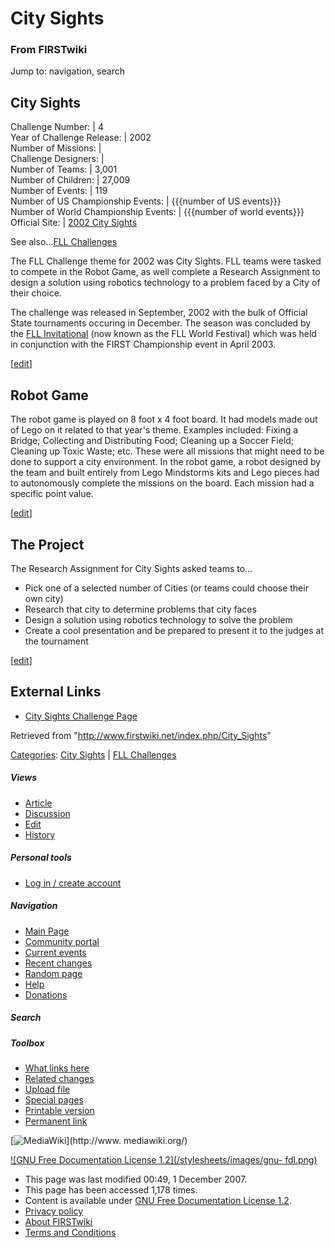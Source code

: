 # City Sights

### From FIRSTwiki

Jump to: navigation, search

City Sights  
---  
Challenge Number: | 4  
Year of Challenge Release: | 2002  
Number of Missions: |  
Challenge Designers: |  
Number of Teams: | 3,001  
Number of Children: | 27,009  
Number of Events: | 119  
Number of US Championship Events: | {{{number of US events}}}  
Number of World Championship Events: | {{{number of world events}}}  
Official Site: | [2002 City
Sights](http://www.firstlegoleague.org/default.aspx?pid=7520
"http://www.firstlegoleague.org/default.aspx?pid=7520" )  
  
See also...[FLL Challenges](/index.php/FLL_Challenges "FLL Challenges" )

The FLL Challenge theme for 2002 was City Sights. FLL teams were tasked to
compete in the Robot Game, as well complete a Research Assignment to design a
solution using robotics technology to a problem faced by a City of their
choice.

The challenge was released in September, 2002 with the bulk of Official State
tournaments occuring in December. The season was concluded by the [FLL
Invitational](/index.php/FLL_World_Festival "FLL World Festival" ) (now known
as the FLL World Festival) which was held in conjunction with the FIRST
Championship event in April 2003.

[[edit](/index.php?title=City_Sights&action=edit&section=1 "Edit section:
Robot Game" )]

## Robot Game

The robot game is played on 8 foot x 4 foot board. It had models made out of
Lego on it related to that year's theme. Examples included: Fixing a Bridge;
Collecting and Distributing Food; Cleaning up a Soccer Field; Cleaning up
Toxic Waste; etc. These were all missions that might need to be done to
support a city environment. In the robot game, a robot designed by the team
and built entirely from Lego Mindstorms kits and Lego pieces had to
autonomously complete the missions on the board. Each mission had a specific
point value.

[[edit](/index.php?title=City_Sights&action=edit&section=2 "Edit section: The
Project" )]

## The Project

The Research Assignment for City Sights asked teams to...

  * Pick one of a selected number of Cities (or teams could choose their own city) 
  * Research that city to determine problems that city faces 
  * Design a solution using robotics technology to solve the problem 
  * Create a cool presentation and be prepared to present it to the judges at the tournament 

[[edit](/index.php?title=City_Sights&action=edit&section=3 "Edit section:
External Links" )]

## External Links

  * [City Sights Challenge Page](http://www.firstlegoleague.org/nobanner.aspx?pid=7520 "http://www.firstlegoleague.org/nobanner.aspx?pid=7520" )

Retrieved from "<http://www.firstwiki.net/index.php/City_Sights>"

[Categories](/index.php?title=Special:Categories&article=City_Sights
"Special:Categories" ): [City
Sights](/index.php?title=Category:City_Sights&action=edit "Category:City
Sights" ) | [FLL Challenges](/index.php/Category:FLL_Challenges "Category:FLL
Challenges" )

##### Views

  * [Article](/index.php/City_Sights)
  * [Discussion](/index.php/Talk:City_Sights)
  * [Edit](/index.php?title=City_Sights&action=edit)
  * [History](/index.php?title=City_Sights&action=history)

##### Personal tools

  * [Log in / create account](/index.php?title=Special:Userlogin&returnto=City_Sights)

[](/index.php/Main_Page "Main Page" )

##### Navigation

  * [Main Page](/index.php/Main_Page)
  * [Community portal](/index.php/FIRSTwiki:Community_portal)
  * [Current events](/index.php/Current_events)
  * [Recent changes](/index.php/Special:Recentchanges)
  * [Random page](/index.php/Special:Random)
  * [Help](/index.php/Help:Contents)
  * [Donations](/index.php/FIRSTwiki:Site_support)

##### Search



##### Toolbox

  * [What links here](/index.php/Special:Whatlinkshere/City_Sights)
  * [Related changes](/index.php/Special:Recentchangeslinked/City_Sights)
  * [Upload file](/index.php/Special:Upload)
  * [Special pages](/index.php/Special:Specialpages)
  * [Printable version](/index.php?title=City_Sights&printable=yes)
  * [Permanent link](/index.php?title=City_Sights&oldid=64546)

[![MediaWiki](/skins/common/images/poweredby_mediawiki_88x31.png)](http://www.
mediawiki.org/)

[![GNU Free Documentation License 1.2](/stylesheets/images/gnu-
fdl.png)](http://www.gnu.org/copyleft/fdl.html)

  * This page was last modified 00:49, 1 December 2007.
  * This page has been accessed 1,178 times.
  * Content is available under [GNU Free Documentation License 1.2](http://www.gnu.org/copyleft/fdl.html "http://www.gnu.org/copyleft/fdl.html" ).
  * [Privacy policy](/index.php/FIRSTwiki:Privacy_policy "FIRSTwiki:Privacy policy" )
  * [About FIRSTwiki](/index.php/FIRSTwiki:About "FIRSTwiki:About" )
  * [Terms and Conditions](/index.php/FIRSTwiki:Terms_and_conditions "FIRSTwiki:Terms and conditions" )

